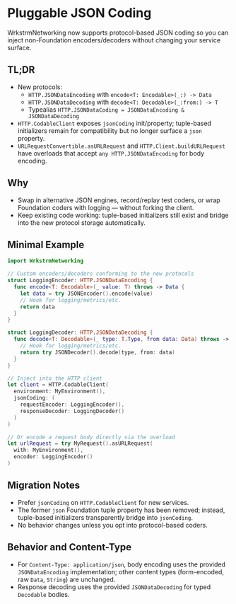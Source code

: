 # Pluggable JSON Coding

WrkstrmNetworking now supports protocol-based JSON coding so you can inject non-Foundation encoders/decoders without changing your service surface.

## TL;DR

- New protocols:
  - `HTTP.JSONDataEncoding` with `encode<T: Encodable>(_:) -> Data`
  - `HTTP.JSONDataDecoding` with `decode<T: Decodable>(_:from:) -> T`
  - Typealias `HTTP.JSONDataCoding = JSONDataEncoding & JSONDataDecoding`
- `HTTP.CodableClient` exposes `jsonCoding` init/property; tuple-based initializers remain for compatibility but no longer surface a `json` property.
- `URLRequestConvertible.asURLRequest` and `HTTP.Client.buildURLRequest` have overloads that accept `any HTTP.JSONDataEncoding` for body encoding.

## Why

- Swap in alternative JSON engines, record/replay test coders, or wrap Foundation coders with logging — without forking the client.
- Keep existing code working: tuple-based initializers still exist and bridge into the new protocol storage automatically.

## Minimal Example

```swift
import WrkstrmNetworking

// Custom encoders/decoders conforming to the new protocols
struct LoggingEncoder: HTTP.JSONDataEncoding {
  func encode<T: Encodable>(_ value: T) throws -> Data {
    let data = try JSONEncoder().encode(value)
    // Hook for logging/metrics/etc.
    return data
  }
}

struct LoggingDecoder: HTTP.JSONDataDecoding {
  func decode<T: Decodable>(_ type: T.Type, from data: Data) throws -> T {
    // Hook for logging/metrics/etc.
    return try JSONDecoder().decode(type, from: data)
  }
}

// Inject into the HTTP client
let client = HTTP.CodableClient(
  environment: MyEnvironment(),
  jsonCoding: (
    requestEncoder: LoggingEncoder(),
    responseDecoder: LoggingDecoder()
  )
)

// Or encode a request body directly via the overload
let urlRequest = try MyRequest().asURLRequest(
  with: MyEnvironment(),
  encoder: LoggingEncoder()
)
```

## Migration Notes

- Prefer `jsonCoding` on `HTTP.CodableClient` for new services.
- The former `json` Foundation tuple property has been removed; instead, tuple-based initializers transparently bridge into `jsonCoding`.
- No behavior changes unless you opt into protocol-based coders.

## Behavior and Content-Type

- For `Content-Type: application/json`, body encoding uses the provided `JSONDataEncoding` implementation; other content types (form-encoded, raw `Data`, `String`) are unchanged.
- Response decoding uses the provided `JSONDataDecoding` for typed `Decodable` bodies.
